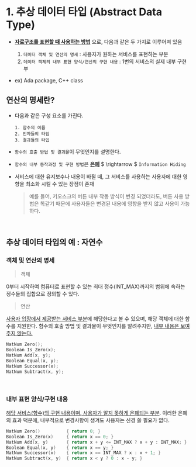 # 1. 추상 데이터 타입 (Abstract Data Type)
- **<u>자료구조를 표현할 때 사용하는 방법</u>** 으로, 다음과 같은 두 가지로 이루어져 있음  

    1. `데이터 객체 및 연산의 명세` : 사용자가 원하는 서비스를 표현하는 부분
    2. `데이터 객체의 내부 표현 양식/연산의 구현 내용` : 1번의 서비스의 실제 내부 구현부  

- ex) Ada package, C++ class  

## 연산의 명세란?
- 다음과 같은 구성 요소를 가진다.  
    
    ```
    1. 함수의 이름
    2. 인자들의 타입
    3. 결과들의 타입
    ```  

- `함수의 호출 방법 및 결과물`이 무엇인지를 설명한다.
- `함수의 내부 동작과정 및 구현 방법`은 **<u>은폐</u>** $ \rightarrow $ `Information Hiding`
- 서비스에 대한 유지보수나 내용이 바뀔 때, 그 서비스를 사용하는 사용자에 대한 영향을 최소화 시킬 수 있는 장점이 존재  

    > 예를 들어, 키오스크의 버튼 내부 작동 방식이 변경 되었더라도, 버튼 사용 방법은 똑같기 때문에 사용자들은 변경된 내용에 영향을 받지 않고 사용이 가능하다.  

<br>

## 추상 데이터 타입의 예 : 자연수
### 객체 및 연산의 명세
> 객체  

0부터 시작하여 컴퓨터로 표현할 수 있는 최대 정수(INT_MAX)까지의 범위에 속하는 정수들의 집합으로 정의할 수 있다.  

> 연산  

<u>사용자 입장에서 제공받는 서비스 부분</u>에 해당한다고 볼 수 있으며, 해당 객체에 대한 함수를 지원한다. 함수의 호출 방법 및 결과물이 무엇인지를 알려주지만, <u>내부 내용은 보여주지 않는다.</u>  

```cpp
NatNum Zero();
Boolean Is_Zero(x);
NatNum Add(x, y);
Boolean Equal(x, y);
NatNum Successor(x);
NatNum Subtract(x, y);
```  

<br>

### 내부 표현 양식/구현 내용
<u>해당 서비스(함수)의 구현 내용이며, 사용자가 알지 못하게 은폐되는 부분</u>. 이러한 은폐의 효과 덕분에, 내부적으로 변경사항이 생겨도 사용자는 신경 쓸 필요가 없다.  

```cpp
NatNum Zero()          { return 0; }
Boolean Is_Zero(x)     { return x == 0; }
NatNum Add(x, y)       { return x + y <= INT_MAX ? x + y : INT_MAX; }
Boolean Equal(x, y)    { return x == y; }
NatNum Successor(x)    { return x == INT_MAX ? x : x + 1; }
NatNum Subtract(x, y)  { return x < y ? 0 : x - y; }
```